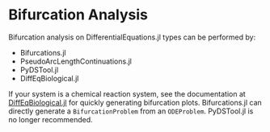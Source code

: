 # Bifurcation Analysis

Bifurcation analysis on DifferentialEquations.jl types can be performed by:

- Bifurcations.jl
- PseudoArcLengthContinuations.jl
- PyDSTool.jl
- DiffEqBiological.jl

If your system is a chemical reaction system, see the documentation at 
[DiffEqBiological.jl](https://github.com/JuliaDiffEq/DiffEqBiological.jl#making-bifurcation-diagram)
for quickly generating bifurcation plots. Bifurcations.jl can directly generate a `BifurcationProblem`
from an `ODEProblem`. PyDSTool.jl is no longer recommended.
